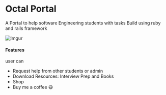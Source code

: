 # Octal Portal

A Portal to help software Engineering students with tasks
Build using ruby and rails framework 

![Imgur](https://i.imgur.com/0Aov6Q6.png)


#### Features
user can 
* Request help from other students or admin
* Download Resources: Interview Prep and Books
* Shop
* Buy me a coffee 😃
